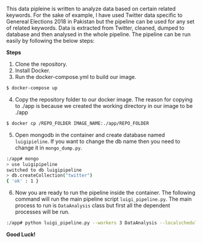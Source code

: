 This data pipleine is written to analyze data based on certain related keywords. For the sake of example, I have used Twitter data specific to Genereal Elections 2018 in Pakistan but the pipeline can be used for any set of related keywords. Data is extracted from Twitter, cleaned, dumped to database and then analysed in the whole pipeline. The pipeline can be run easily by following the below steps:

**Steps**
1. Clone the repository.
2. Install Docker.
3. Run the docker-compose.yml to build our image.
```sh
$ docker-compose up
```
4. Copy the repository folder to our docker image. The reason for copying to ./app is because we created the working directory in our image to be ./app
```sh 
$ docker cp /REPO_FOLDER IMAGE_NAME:./app/REPO_FOLDER
```
5. Open mongodb in the container and create database named `luigipieline`. If you want to change the db name then you need to change it in `mongo_dump.py`. 
```sh
:/app# mongo
> use luigipipeline
switched to db luigipipeline
> db.createCollection("twitter")
{ 'ok' : 1 }
```
6. Now you are ready to run the pipeline inside the container. The following command will run the main pipeline script `luigi_pipeline.py`. The main process to run is `DataAnalysis` class but first all the dependent processes will be run. 
```sh
:/app# python luigi_pipeline.py --workers 3 DataAnalysis --localscheduler
```

**Good Luck!**
